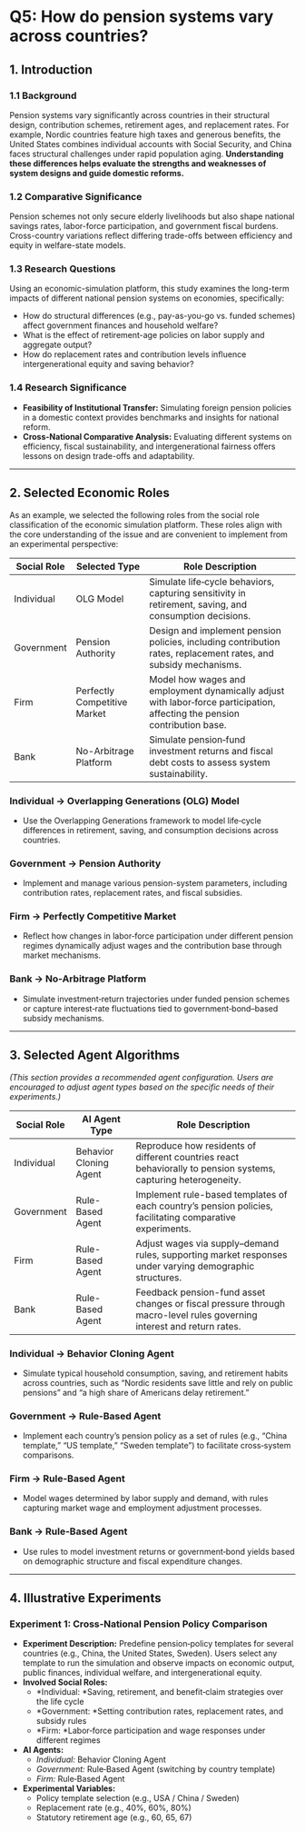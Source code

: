 # Q5: How do pension systems vary across countries?

## 1. Introduction

### 1.1 Background

Pension systems vary significantly across countries in their structural design, contribution schemes, retirement ages, and replacement rates. For example, Nordic countries feature high taxes and generous benefits, the United States combines individual accounts with Social Security, and China faces structural challenges under rapid population aging. **Understanding these differences helps evaluate the strengths and weaknesses of system designs and guide domestic reforms.**

### 1.2 Comparative Significance

Pension schemes not only secure elderly livelihoods but also shape national savings rates, labor-force participation, and government fiscal burdens. Cross-country variations reflect differing trade-offs between efficiency and equity in welfare-state models.

### 1.3 Research Questions

Using an economic-simulation platform, this study examines the long-term impacts of different national pension systems on economies, specifically:

* How do structural differences (e.g., pay-as-you-go vs. funded schemes) affect government finances and household welfare?
* What is the effect of retirement-age policies on labor supply and aggregate output?
* How do replacement rates and contribution levels influence intergenerational equity and saving behavior?

### 1.4 Research Significance

* **​Feasibility of Institutional Transfer:​** Simulating foreign pension policies in a domestic context provides benchmarks and insights for national reform.
* **​Cross-National Comparative Analysis:​** Evaluating different systems on efficiency, fiscal sustainability, and intergenerational fairness offers lessons on design trade-offs and adaptability.

---

## 2. Selected Economic Roles

As an example, we selected the following roles from the social role classification of the economic simulation platform. These roles align with the core understanding of the issue and are convenient to implement from an experimental perspective:

| Social Role            | Selected Type                            | Role Description                                                                                                            |
| ------------------------ | ------------------------------------------ | ----------------------------------------------------------------------------------------------------------------------------- |
| Individual             | OLG Model      | Simulate life‐cycle behaviors, capturing sensitivity in retirement, saving, and consumption decisions.                     |
| Government             | Pension Authority                       | Design and implement pension policies, including contribution rates, replacement rates, and subsidy mechanisms.             |
| Firm                 | Perfectly Competitive Market             | Model how wages and employment dynamically adjust with labor‐force participation, affecting the pension contribution base. |
| Bank | No-Arbitrage Platform | Simulate pension‐fund investment returns and fiscal debt costs to assess system sustainability.                            |

### Individual → Overlapping Generations (OLG) Model 

* Use the Overlapping Generations framework to model life‐cycle differences in retirement, saving, and consumption decisions across countries.

### Government → Pension Authority

* Implement and manage various pension-system parameters, including contribution rates, replacement rates, and fiscal subsidies.

### Firm → Perfectly Competitive Market

* Reflect how changes in labor‐force participation under different pension regimes dynamically adjust wages and the contribution base through market mechanisms.

### Bank → No-Arbitrage Platform

* Simulate investment‐return trajectories under funded pension schemes or capture interest‐rate fluctuations tied to government‐bond–based subsidy mechanisms.

---

## 3. Selected Agent Algorithms

*(This section provides a recommended agent configuration. Users are encouraged to adjust agent types based on the specific needs of their experiments.)*

| Social Role            | AI Agent Type          | Role Description                                                                                                      |
| ------------------------ | ------------------------ | ----------------------------------------------------------------------------------------------------------------------- |
| Individual             | Behavior Cloning Agent | Reproduce how residents of different countries react behaviorally to pension systems, capturing heterogeneity.        |
| Government             | Rule-Based Agent       | Implement rule-based templates of each country’s pension policies, facilitating comparative experiments.             |
| Firm                 | Rule-Based Agent       | Adjust wages via supply–demand rules, supporting market responses under varying demographic structures.              |
| Bank | Rule-Based Agent       | Feedback pension-fund asset changes or fiscal pressure through macro-level rules governing interest and return rates. |

### Individual → Behavior Cloning Agent

* Simulate typical household consumption, saving, and retirement habits across countries, such as “Nordic residents save little and rely on public pensions” and “a high share of Americans delay retirement.”

### Government → Rule-Based Agent

* Implement each country’s pension policy as a set of rules (e.g., “China template,” “US template,” “Sweden template”) to facilitate cross‐system comparisons.

### Firm → Rule-Based Agent

* Model wages determined by labor supply and demand, with rules capturing market wage and employment adjustment processes.

### Bank → Rule-Based Agent

* Use rules to model investment returns or government‐bond yields based on demographic structure and fiscal expenditure changes.

---

## 4. Illustrative Experiments

### Experiment 1: Cross‐National Pension Policy Comparison

* **Experiment Description:**
  Predefine pension‐policy templates for several countries (e.g., China, the United States, Sweden). Users select any template to run the simulation and observe impacts on economic output, public finances, individual welfare, and intergenerational equity.
* **Involved Social Roles:**
  * *Individual: ​*Saving, retirement, and benefit‐claim strategies over the life cycle
  * *Government: ​*Setting contribution rates, replacement rates, and subsidy rules
  * *Firm: ​*Labor‐force participation and wage responses under different regimes
* **AI Agents:**
  * *Individual:* Behavior Cloning Agent
  * *Government:* Rule‐Based Agent (switching by country template)
  * *Firm:* Rule‐Based Agent
* **Experimental Variables:**
  * Policy template selection (e.g., USA / China / Sweden)
  * Replacement rate (e.g., 40%, 60%, 80%)
  * Statutory retirement age (e.g., 60, 65, 67)

